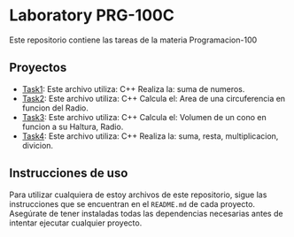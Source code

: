 
# Laboratory PRG-100C

Este repositorio contiene las tareas de la materia Programacion-100

## Proyectos

- [Task1](./task1): Este archivo utiliza: C++
Realiza la: suma de numeros.
- [Task2](./task2): Este archivo utiliza: C++
Calcula el: Area de una circuferencia en funcion del Radio.
- [Task3](./task3): Este archivo utiliza: C++
Calcula el: Volumen de un cono en funcion a su Haltura, Radio.
- [Task4](./task4): Este archivo utiliza: C++
Realiza la: suma, resta, multiplicacion, divicion.

## Instrucciones de uso

Para utilizar cualquiera de estoy archivos de este repositorio, sigue las instrucciones que se encuentran en el `README.md` de cada proyecto. Asegúrate de tener instaladas todas las dependencias necesarias antes de intentar ejecutar cualquier proyecto.
